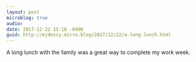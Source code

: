 ```yaml
---
layout: post
microblog: true
audio: 
date: 2017-12-22 15:18 -0400
guid: http://mjdescy.micro.blog/2017/12/22/a-long-lunch.html
---
```

A long lunch with the family was a great way to complete my work week.
